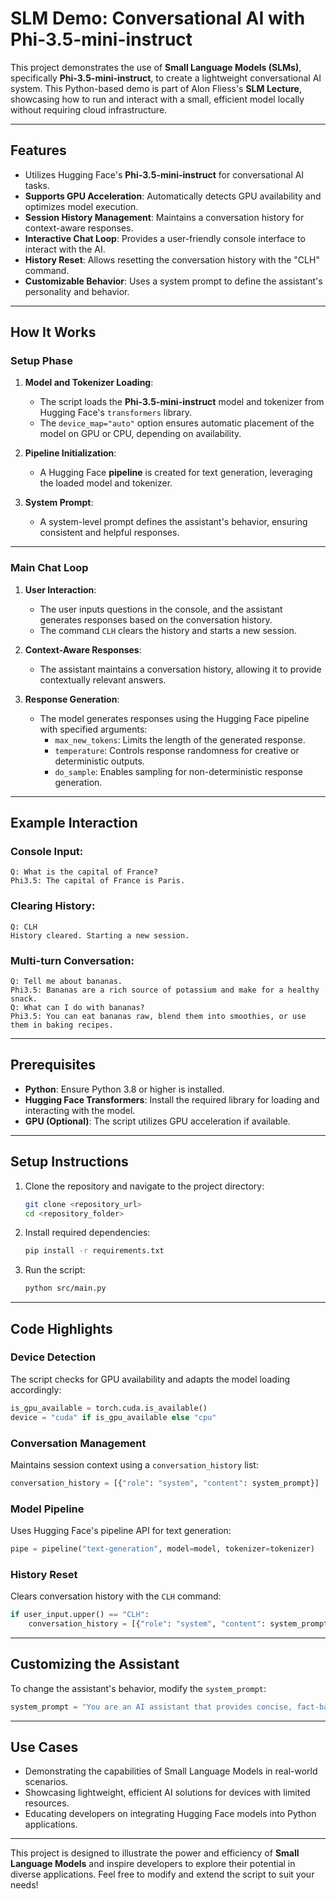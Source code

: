 # **SLM Demo: Conversational AI with Phi-3.5-mini-instruct**

This project demonstrates the use of **Small Language Models (SLMs)**, specifically **Phi-3.5-mini-instruct**, to create a lightweight conversational AI system. This Python-based demo is part of Alon Fliess's **SLM Lecture**, showcasing how to run and interact with a small, efficient model locally without requiring cloud infrastructure.

---

## **Features**

- Utilizes Hugging Face's **Phi-3.5-mini-instruct** for conversational AI tasks.
- **Supports GPU Acceleration**: Automatically detects GPU availability and optimizes model execution.
- **Session History Management**: Maintains a conversation history for context-aware responses.
- **Interactive Chat Loop**: Provides a user-friendly console interface to interact with the AI.
- **History Reset**: Allows resetting the conversation history with the "CLH" command.
- **Customizable Behavior**: Uses a system prompt to define the assistant's personality and behavior.

---

## **How It Works**

### **Setup Phase**
1. **Model and Tokenizer Loading**:
   - The script loads the **Phi-3.5-mini-instruct** model and tokenizer from Hugging Face's `transformers` library.
   - The `device_map="auto"` option ensures automatic placement of the model on GPU or CPU, depending on availability.

2. **Pipeline Initialization**:
   - A Hugging Face **pipeline** is created for text generation, leveraging the loaded model and tokenizer.

3. **System Prompt**:
   - A system-level prompt defines the assistant's behavior, ensuring consistent and helpful responses.

---

### **Main Chat Loop**
1. **User Interaction**:
   - The user inputs questions in the console, and the assistant generates responses based on the conversation history.
   - The command `CLH` clears the history and starts a new session.

2. **Context-Aware Responses**:
   - The assistant maintains a conversation history, allowing it to provide contextually relevant answers.

3. **Response Generation**:
   - The model generates responses using the Hugging Face pipeline with specified arguments:
     - `max_new_tokens`: Limits the length of the generated response.
     - `temperature`: Controls response randomness for creative or deterministic outputs.
     - `do_sample`: Enables sampling for non-deterministic response generation.

---

## **Example Interaction**

### **Console Input**:
```plaintext
Q: What is the capital of France?
Phi3.5: The capital of France is Paris.
```

### **Clearing History**:
```plaintext
Q: CLH
History cleared. Starting a new session.
```

### **Multi-turn Conversation**:
```plaintext
Q: Tell me about bananas.
Phi3.5: Bananas are a rich source of potassium and make for a healthy snack.
Q: What can I do with bananas?
Phi3.5: You can eat bananas raw, blend them into smoothies, or use them in baking recipes.
```

---

## **Prerequisites**

- **Python**: Ensure Python 3.8 or higher is installed.
- **Hugging Face Transformers**: Install the required library for loading and interacting with the model.
- **GPU (Optional)**: The script utilizes GPU acceleration if available.

---

## **Setup Instructions**

1. Clone the repository and navigate to the project directory:
   ```bash
   git clone <repository_url>
   cd <repository_folder>
   ```

2. Install required dependencies:
   ```bash
   pip install -r requirements.txt
   ```

3. Run the script:
   ```bash
   python src/main.py
   ```

---

## **Code Highlights**

### **Device Detection**
The script checks for GPU availability and adapts the model loading accordingly:
```python
is_gpu_available = torch.cuda.is_available()
device = "cuda" if is_gpu_available else "cpu"
```

### **Conversation Management**
Maintains session context using a `conversation_history` list:
```python
conversation_history = [{"role": "system", "content": system_prompt}]
```

### **Model Pipeline**
Uses Hugging Face's pipeline API for text generation:
```python
pipe = pipeline("text-generation", model=model, tokenizer=tokenizer)
```

### **History Reset**
Clears conversation history with the `CLH` command:
```python
if user_input.upper() == "CLH":
    conversation_history = [{"role": "system", "content": system_prompt}]
```

---

## **Customizing the Assistant**

To change the assistant's behavior, modify the `system_prompt`:
```python
system_prompt = "You are an AI assistant that provides concise, fact-based answers."
```

---

## **Use Cases**

- Demonstrating the capabilities of Small Language Models in real-world scenarios.
- Showcasing lightweight, efficient AI solutions for devices with limited resources.
- Educating developers on integrating Hugging Face models into Python applications.

---

This project is designed to illustrate the power and efficiency of **Small Language Models** and inspire developers to explore their potential in diverse applications. Feel free to modify and extend the script to suit your needs!
